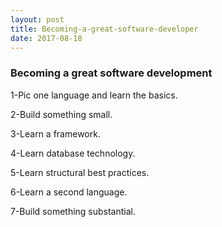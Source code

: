 ```yaml
---
layout: post
title: Becoming-a-great-software-developer
date: 2017-08-18
---
```


### Becoming a great software development

1-Pic one language and learn the basics.

2-Build something small.

3-Learn a framework.

4-Learn database technology.

5-Learn structural best practices.

6-Learn a second  language.

7-Build something substantial.
